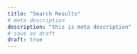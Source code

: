 ```yaml
---
title: "Search Results"
# meta description
description: "this is meta description"
# save as draft
draft: true
---
```

